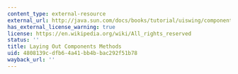 ```yaml
---
content_type: external-resource
external_url: http://java.sun.com/docs/books/tutorial/uiswing/components/jcomponent.html#layoutapi
has_external_license_warning: true
license: https://en.wikipedia.org/wiki/All_rights_reserved
status: ''
title: Laying Out Components Methods
uid: 4808139c-dfb6-4a41-bb4b-bac292f51b78
wayback_url: ''
---
```

